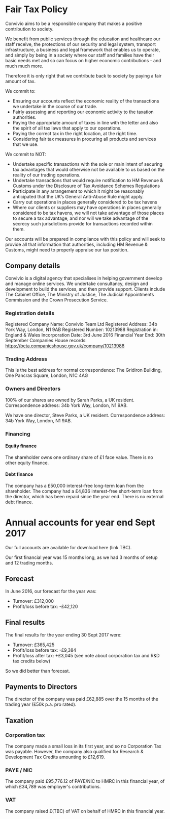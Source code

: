 # Fair Tax Policy

Convivio aims to be a responsible company that makes a positive contribution to society.

We benefit from public services through the education and healthcare our staff receive, the protections of our security and legal system, transport infrastructure, a business and legal framework that enables us to operate, and simply by being in a society where our staff and families have their basic needs met and so can focus on higher economic contributions - and much much more.

Therefore it is only right that we contribute back to society by paying a fair amount of tax.

We commit to:
* Ensuring our accounts reflect the economic reality of the transactions we undertake in the course of our trade.
* Fairly assessing and reporting our economic activity to the taxation authorities.
* Paying the appropriate amount of taxes in line with the letter and also the spirit of all tax laws that apply to our operations.
* Paying the correct tax in the right location, at the right time.
* Considering fair tax measures in procuring all products and services that we use.

We commit to NOT:
* Undertake specific transactions with the sole or main intent of securing tax advantages that would otherwise not be available to us based on the reality of our trading operations.
* Undertake transactions that would require notification to HM Revenue & Customs under the Disclosure of Tax Avoidance Schemes Regulations
* Participate in any arrangement to which it might be reasonably anticipated that the UK’s General Anti-Abuse Rule might apply.
* Carry out operations in places generally considered to be tax havens
* Where our clients or suppliers may have operations in places generally considered to be tax havens, we will not take advantage of those places to secure a tax advantage, and nor will we take advantage of the secrecy such jurisdictions provide for transactions recorded within them.

Our accounts will be prepared in compliance with this policy and will seek to provide all that information that authorities, including HM Revenue & Customs, might need to properly appraise our tax position.

## Company details
Convivio is a digital agency that specialises in helping government develop and manage online services. We undertake consultancy, design and development to build the services, and then provide support. Clients include The Cabinet Office, The Ministry of Justice, The Judicial Appointments Commission and the Crown Prosecution Service.

### Registration details
Registered Company Name: Convivio Team Ltd
Registered Address: 34b York Way, London, N1 9AB
Registered Number: 10213988
Registration in: England & Wales
Incorporation Date: 3rd June 2016
Financial Year End: 30th September
Companies House records: https://beta.companieshouse.gov.uk/company/10213988

### Trading Address
This is the best address for normal correspondence: The Gridiron Building, One Pancras Square, London, N1C 4AG

### Owners and Directors
100% of our shares are owned by Sarah Parks, a UK resident. Correspondence address: 34b York Way, London, N1 9AB.

We have one director, Steve Parks, a UK resident. Correspondence address: 34b York Way, London, N1 9AB.

### Financing

#### Equity finance
The shareholder owns one ordinary share of £1 face value. There is no other equity finance.

#### Debt finance
The company has a £50,000 interest-free long-term loan from the shareholder.
The company had a £4,836 interest-free short-term loan from the director, which has been repaid since the year end.
There is no external debt finance.

# Annual accounts for year end Sept 2017

Our full accounts are available for download here (link TBC).

Our first financial year was 15 months long, as we had 3 months of setup and 12 trading months.

## Forecast
In June 2016, our forecast for the year was:
* Turnover: £312,000
* Profit/loss before tax: -£42,120

## Final results
The final results for the year ending 30 Sept 2017 were:
* Turnover: £365,425
* Profit/loss before tax: -£9,384
* Profit/loss after tax: +£3,045 (see note about corporation tax and R&D tax credits below)

So we did better than forecast.

## Payments to Directors
The director of the company was paid £62,885 over the 15 months of the trading year (£50k p.a. pro rated).

## Taxation

### Corporation tax
The company made a small loss in its first year, and so no Corporation Tax was payable.
However, the company also qualified for Research & Development Tax Credits amounting to £12,619.

### PAYE / NIC
The company paid £95,776.12 of PAYE/NIC to HMRC in this financial year, of which £34,789 was employer's contributions.

### VAT
The company raised £(TBC) of VAT on behalf of HMRC in this financial year.
